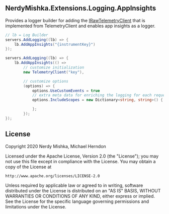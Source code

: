## NerdyMishka.Extensions.Logging.AppInsights

Provides a logger builder for adding the [IRawTelemetryClient][IRawTelemetryClient]
that is implemented from TelemetryClient and enables app insights as a logger.

```csharp
// lb = Log Builder
servers.AddLogging((lb) => {
    lb.AddAppInsights("{instrumentKey}")
});

servers.AddLogging((lb) => {
    lb.AddAppInsights(() =>
        // customize initialization
        new TelemetryClient("key"),

        // customize options
        (options) => {
            options.UseCustomEvents = true
            // extra meta data for enriching the logging for each request.
            options.IncludeScopes = new Dictionary<string, string>() {

            };
        });
});
```

## License

Copyright 2020 Nerdy Mishka, Michael Herndon

Licensed under the Apache License, Version 2.0 (the "License");
you may not use this file except in compliance with the License.
You may obtain a copy of the License at

    http://www.apache.org/licenses/LICENSE-2.0

Unless required by applicable law or agreed to in writing, software
distributed under the License is distributed on an "AS IS" BASIS,
WITHOUT WARRANTIES OR CONDITIONS OF ANY KIND, either express or implied.
See the License for the specific language governing permissions and
limitations under the License.


[IRawTelemetryClient]: ../../AppInsights.abstractions/src/IRawTelemetryClient.cs
[ApplicationInsights-dotnet]: https://github.com/microsoft/ApplicationInsights-dotnet/tree/develop/LOGGING